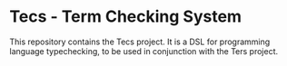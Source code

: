 # Tecs - Term Checking System

This repository contains the Tecs project. It is a DSL for programming language typechecking, to be used in conjunction with the Ters project. 
